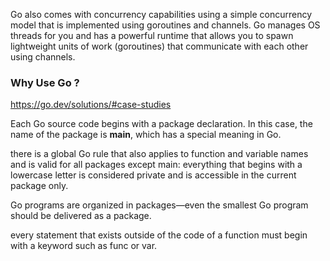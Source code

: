 Go also comes with concurrency capabilities using a simple concurrency model that is implemented using goroutines and channels. Go manages OS threads for you and has a powerful runtime that allows you to spawn lightweight units of work (goroutines) that communicate with each other using channels.


### Why Use Go ?
https://go.dev/solutions/#case-studies


Each Go source code begins with a package declaration. In this case, the name of the package is **main**, which has a special meaning in Go.

there is a global Go rule that also applies to function and variable names and is valid for all packages except main: everything that begins with a lowercase letter is considered private and is accessible in the current package only. 

Go programs are organized in packages—even the smallest Go program should be delivered as a package. 

every statement that exists outside of the code of a function must begin with a keyword such as func or var.